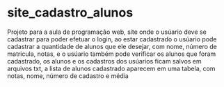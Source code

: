 # site_cadastro_alunos

Projeto para a aula de programação web, site onde o usúario deve se cadastrar para poder efetuar o login, ao estar cadastrado o usúario pode cadastrar a quantidade
de alunos que ele desejar, com nome, número de matricula, notas, e o usúario também pode verificar os alunos que foram cadastrado, os alunos e os cadastros dos usúarios ficam salvos
em arquivos txt, a lista de alunos cadastrado aparecem em uma tabela, com notas, nome, número de cadastro e média
